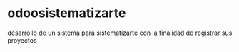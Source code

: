 # odoosistematizarte

desarrollo de un sistema para sistematizarte con la finalidad de registrar sus proyectos
